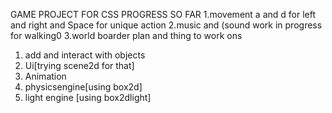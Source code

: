 GAME PROJECT FOR CSS PROGRESS SO FAR
1.movement a and d for left and right and Space for unique action
2.music and (sound work in progress for walking0
3.world boarder
plan and thing to work ons
1. add and interact with objects
2. Ui[trying scene2d for that]
3. Animation
4. physicsengine[using box2d]
5. light engine [using box2dlight]
